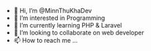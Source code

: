 - 👋 Hi, I’m @MinnThuKhaDev
- 👀 I’m interested in Programming
- 🌱 I’m currently learning PHP & Laravel
- 💞️ I’m looking to collaborate on web developer
- 📫 How to reach me ...

<!---
MinnThuKhaDev/MinnThuKhaDev is a ✨ special ✨ repository because its `README.md` (this file) appears on your GitHub profile.
You can click the Preview link to take a look at your changes.
--->
